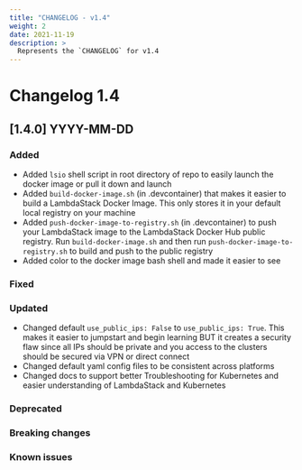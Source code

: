 ```yaml
---
title: "CHANGELOG - v1.4"
weight: 2
date: 2021-11-19
description: >
  Represents the `CHANGELOG` for v1.4
---
```


# Changelog 1.4

## [1.4.0] YYYY-MM-DD

### Added

- Added `lsio` shell script in root directory of repo to easily launch the docker image or pull it down and launch
- Added `build-docker-image.sh` (in .devcontainer) that makes it easier to build a LambdaStack Docker Image. This only stores it in your default local registry on your machine
- Added `push-docker-image-to-registry.sh` (in .devcontainer) to push your LambdaStack image to the LambdaStack Docker Hub public registry. Run `build-docker-image.sh` and then run `push-docker-image-to-registry.sh` to build and push to the public registry
- Added color to the docker image bash shell and made it easier to see

### Fixed

### Updated

- Changed default `use_public_ips: False` to `use_public_ips: True`. This makes it easier to jumpstart and begin learning BUT it creates a security flaw since all IPs should be private and you access to the clusters should be secured via VPN or direct connect
- Changed default yaml config files to be consistent across platforms
- Changed docs to support better Troubleshooting for Kubernetes and easier understanding of LambdaStack and Kubernetes

### Deprecated

### Breaking changes

### Known issues
